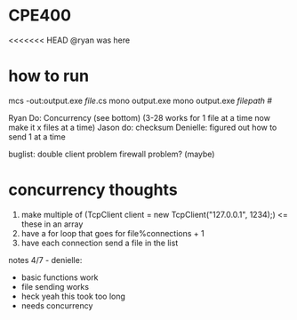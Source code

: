 # CPE400
<<<<<<< HEAD
@ryan was here

how to run
==========
mcs -out:output.exe *file*.cs
mono output.exe
mono output.exe *filepath* *#*

Ryan Do: Concurrency (see bottom)
    (3-28 works for 1 file at a time now make it x files at a time)
Jason do: checksum
Denielle: figured out how to send 1 at a time

buglist: 
double client problem
firewall problem? (maybe)

concurrency thoughts
====================
1. make multiple of (TcpClient client = new TcpClient("127.0.0.1", 1234);) <= these in an array
2. have a for loop that goes for file%connections + 1
3. have each connection send a file in the list


notes 4/7 - denielle:
- basic functions work
- file sending works
- heck yeah this took too long
- needs concurrency
